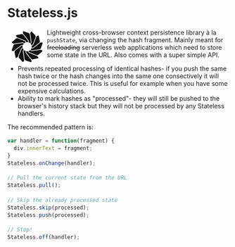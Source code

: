 # Stateless.js

<img src="https://raw.githubusercontent.com/eugene-eeo/stateless.js/master/media/small.png" hspace="10" vspace="6" align="left"/>

Lightweight cross-browser context persistence library à la
``pushState``, via changing the hash fragment. Mainly meant
for ~~freeloading~~ serverless web applications which need
to store some state in the URL. Also comes with a super
simple API.

 - Prevents repeated processing of identical hashes- if you
 push the same hash twice or the hash changes into the same
 one consectively it will not be processed twice. This is
 useful for example when you have some expensive calculations.
 - Ability to mark hashes as "processed"- they will still be
 pushed to the browser's history stack but they will not be
 processed by any Stateless handlers.

The recommended pattern is:

```js
var handler = function(fragment) {
  div.innerText = fragment;
}
Stateless.onChange(handler);

// Pull the current state from the URL
Stateless.pull();

// Skip the already processed state
Stateless.skip(processed);
Stateless.push(processed);

// Stop!
Stateless.off(handler);
```
